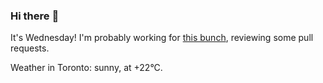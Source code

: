 ### Hi there :wave:

It's Wednesday! I'm probably working for [this bunch](https://github.com/kohofinancial), reviewing some pull requests.

Weather in Toronto: sunny, at +22°C.
